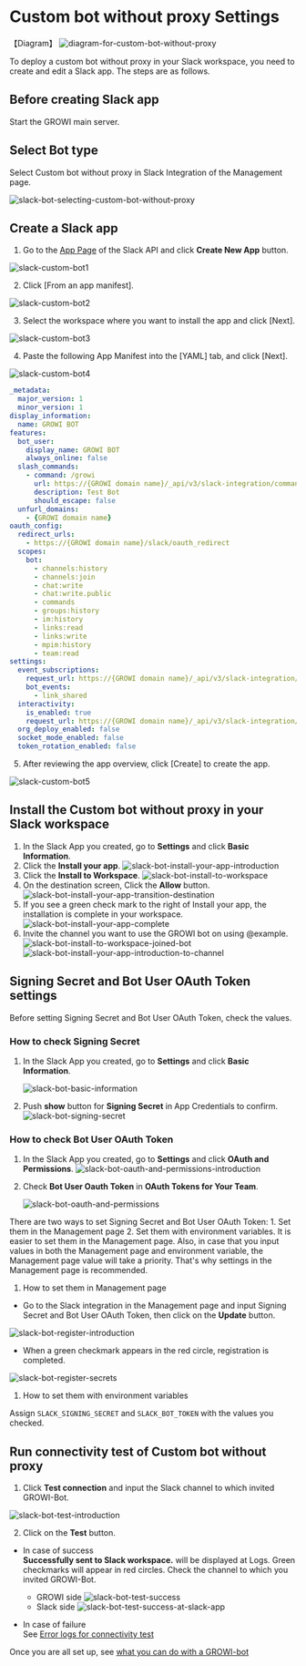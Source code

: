 # Custom bot without proxy Settings

【Diagram】
<img :src="$withBase('/assets/images/slack-bot-outline-custom-without-proxy.png')" alt="diagram-for-custom-bot-without-proxy">

To deploy a custom bot without proxy in your Slack workspace,
  you need to create and edit a Slack app.
  The steps are as follows.

## Before creating Slack app

Start the GROWI main server.

## Select Bot type

Select Custom bot without proxy in Slack Integration of the Management page.

<img :src="$withBase('/assets/images/slack-bot-selecting-custom-bot-without-proxy.png')" alt="slack-bot-selecting-custom-bot-without-proxy">

## Create a Slack app

1. Go to the [App Page](https://api.slack.com/apps) of the Slack API and click **Create New App** button.
  <img :src="$withBase('/assets/images/slack-custom-bot1.png')" alt="slack-custom-bot1">

2. Click [From an app manifest].
  <img :src="$withBase('/assets/images/slack-custom-bot2.png')" alt="slack-custom-bot2">

3. Select the workspace where you want to install the app and click [Next].
  <img :src="$withBase('/assets/images/slack-custom-bot3.png')" alt="slack-custom-bot3">

4. Paste the following App Manifest into the [YAML] tab, and click [Next].
  <img :src="$withBase('/assets/images/slack-custom-bot4.png')" alt="slack-custom-bot4">

  ```yaml
  _metadata:
    major_version: 1
    minor_version: 1
  display_information:
    name: GROWI BOT
  features:
    bot_user:
      display_name: GROWI BOT
      always_online: false
    slash_commands:
      - command: /growi
        url: https://{GROWI domain name}/_api/v3/slack-integration/commands
        description: Test Bot
        should_escape: false
    unfurl_domains:
      - {GROWI domain name}
  oauth_config:
    redirect_urls:
      - https://{GROWI domain name}/slack/oauth_redirect
    scopes:
      bot:
        - channels:history
        - channels:join
        - chat:write
        - chat:write.public
        - commands
        - groups:history
        - im:history
        - links:read
        - links:write
        - mpim:history
        - team:read
  settings:
    event_subscriptions:
      request_url: https://{GROWI domain name}/_api/v3/slack-integration/events
      bot_events:
        - link_shared
    interactivity:
      is_enabled: true
      request_url: https://{GROWI domain name}/_api/v3/slack-integration/interactions
    org_deploy_enabled: false
    socket_mode_enabled: false
    token_rotation_enabled: false
  ```

5. After reviewing the app overview, click [Create] to create the app.
  <img :src="$withBase('/assets/images/slack-custom-bot5.png')" alt="slack-custom-bot5">

## Install the Custom bot without proxy in your Slack workspace

1. In the Slack App you created, go to **Settings** and click **Basic Information**.
1. Click the **Install your app**.
   <img :src="$withBase('/assets/images/slack-bot-install-your-app-introduction.png')" alt="slack-bot-install-your-app-introduction">
1. Click the **Install to Workspace**.
   <img :src="$withBase('/assets/images/slack-bot-install-to-workspace.png')" alt="slack-bot-install-to-workspace">
1. On the destination screen, Click the **Allow** button.
   <img :src="$withBase('/assets/images/slack-bot-install-your-app-transition-destination.png')" alt="slack-bot-install-your-app-transition-destination">
1. If you see a green check mark to the right of Install your app, the installation is complete in your workspace.
   <img :src="$withBase('/assets/images/slack-bot-install-your-app-complete.png')" alt="slack-bot-install-your-app-complete">
1. Invite the channel you want to use the GROWI bot on using @example.
   <img :src="$withBase('/assets/images/slack-bot-install-to-workspace-joined-bot.png')" alt="slack-bot-install-to-workspace-joined-bot">
   <img :src="$withBase('/assets/images/slack-bot-install-your-app-introduction-to-channel.png')" alt="slack-bot-install-your-app-introduction-to-channel">

## Signing Secret and Bot User OAuth Token settings

Before setting Signing Secret and Bot User OAuth Token, check the values.

### How to check Signing Secret

1. In the Slack App you created, go to **Settings** and click **Basic Information**.

   <img :src="$withBase('/assets/images/slack-bot-basic-information.png')" alt="slack-bot-basic-information">

1. Push **show** button for **Signing Secret** in App Credentials to confirm.
   <img :src="$withBase('/assets/images/slack-bot-signing-secret.png')" alt="slack-bot-signing-secret">

### How to check Bot User OAuth Token

1. In the Slack App you created, go to **Settings** and click **OAuth and Permissions**.
   <img :src="$withBase('/assets/images/slack-bot-oauth-and-permissions-introduction.png')" alt="slack-bot-oauth-and-permissions-introduction">
1. Check **Bot User Oauth Token** in **OAuth Tokens for Your Team**.

   <img :src="$withBase('/assets/images/slack-bot-oauth-and-permissions.png')" alt="slack-bot-oauth-and-permissions">

There are two ways to set Signing Secret and Bot User OAuth Token: 1. Set them in the Management page 2. Set them with environment variables. It is easier to set them in the Management page. Also,
in case that you input values in both the Management page and environment variable, the Management page value will take a priority. That's why settings in the Management page is recommended.

1. How to set them in Management page

- Go to the Slack integration in the Management page and input Signing Secret and Bot User OAuth Token, then click on the **Update** button.

<img :src="$withBase('/assets/images/slack-bot-register-introduction.png')" alt="slack-bot-register-introduction">

- When a green checkmark appears in the red circle, registration is completed.  
<img :src="$withBase('/assets/images/slack-bot-register-secrets.png')" alt="slack-bot-register-secrets">

1. How to set them with environment variables

Assign `SLACK_SIGNING_SECRET` and `SLACK_BOT_TOKEN` with the values you checked.

## Run connectivity test of Custom bot without proxy

1. Click **Test connection** and input the Slack channel to which invited GROWI-Bot.
  <img :src="$withBase('/assets/images/slack-bot-test-introduction.png')" alt="slack-bot-test-introduction">

2. Click on the **Test** button.  

- In case of success  
  **Successfully sent to Slack workspace.** will be displayed at Logs. Green checkmarks will appear in red circles. Check the channel to which you invited GROWI-Bot.
  - GROWI side
    <img :src="$withBase('/assets/images/slack-bot-test-success.png')" alt="slack-bot-test-success">
  - Slack side
    <img :src="$withBase('/assets/images/slack-bot-test-success-at-slack-app.png')" alt="slack-bot-test-success-at-slack-app">

- In case of failure  
  See [Error logs for connectivity test](/en/admin-guide/management-cookbook/slack-integration/#error-logs-for-connectivity-test)

Once you are all set up, see [what you can do with a GROWI-bot](/en/admin-guide/management-cookbook/slack-integration/#check-the-connected-growi)

